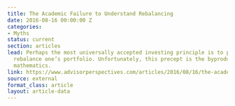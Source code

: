 ```yaml
---
title: The Academic Failure to Understand Rebalancing
date: 2016-08-16 00:00:00 Z
categories:
- Myths
status: current
section: articles
lead: Perhaps the most universally accepted investing principle is to periodically
  rebalance one’s portfolio. Unfortunately, this precept is the byproduct of imperfect
  mathematics.
link: https://www.advisorperspectives.com/articles/2016/08/16/the-academic-failure-to-understand-rebalancing
source: external
format_class: article
layout: article-data
---
```


